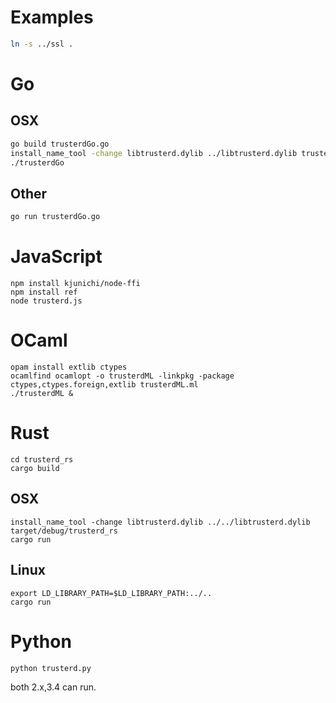 # Examples

```bash
ln -s ../ssl .
```

# Go

## OSX

```bash
go build trusterdGo.go
install_name_tool -change libtrusterd.dylib ../libtrusterd.dylib trusterdGo
./trusterdGo
```

## Other

```bash
go run trusterdGo.go
```

# JavaScript

```
npm install kjunichi/node-ffi
npm install ref
node trusterd.js
```
# OCaml

```
opam install extlib ctypes
ocamlfind ocamlopt -o trusterdML -linkpkg -package ctypes,ctypes.foreign,extlib trusterdML.ml 
./trusterdML &
```

# Rust

```
cd trusterd_rs
cargo build
```

## OSX

```
install_name_tool -change libtrusterd.dylib ../../libtrusterd.dylib target/debug/trusterd_rs
cargo run
```

## Linux

```
export LD_LIBRARY_PATH=$LD_LIBRARY_PATH:../..
cargo run
```

# Python

```
python trusterd.py
```

both 2.x,3.4 can run.


